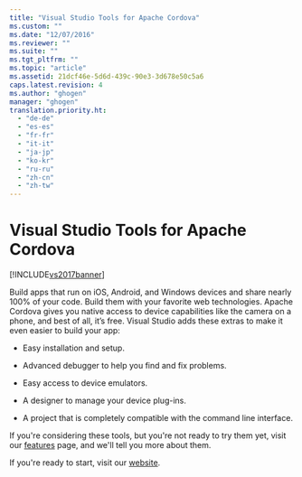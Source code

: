 ```yaml
---
title: "Visual Studio Tools for Apache Cordova"
ms.custom: ""
ms.date: "12/07/2016"
ms.reviewer: ""
ms.suite: ""
ms.tgt_pltfrm: ""
ms.topic: "article"
ms.assetid: 21dcf46e-5d6d-439c-90e3-3d678e50c5a6
caps.latest.revision: 4
ms.author: "ghogen"
manager: "ghogen"
translation.priority.ht: 
  - "de-de"
  - "es-es"
  - "fr-fr"
  - "it-it"
  - "ja-jp"
  - "ko-kr"
  - "ru-ru"
  - "zh-cn"
  - "zh-tw"
---
```

# Visual Studio Tools for Apache Cordova
[!INCLUDE[vs2017banner](../code-quality/includes/vs2017banner.md)]

Build apps that run on iOS, Android, and Windows devices and share nearly 100% of your code. Build them with your favorite web technologies. Apache Cordova gives you native access to device capabilities like the camera on a phone, and best of all, it’s free. Visual Studio adds these extras to make it even easier to build your app:  
  
-   Easy installation and setup.  
  
-   Advanced debugger to help you find and fix problems.  
  
-   Easy access to device emulators.  
  
-   A designer to manage your device plug-ins.  
  
-   A project that is completely compatible with the command line interface.  
  
 If you're considering these tools, but you're not ready to try them yet, visit our [features](https://www.visualstudio.com/explore/cordova-vs) page, and we'll tell you more about them.  
  
 If you're ready to start, visit our [website](http://taco.visualstudio.com/en-us/docs/get-started-vs-tools-apache-cordova/).